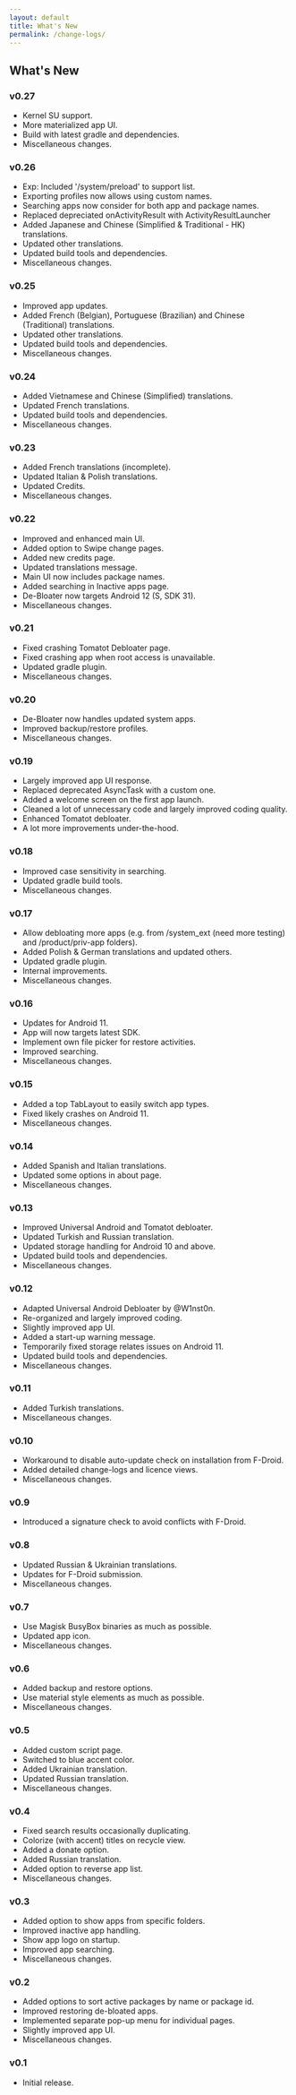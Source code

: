 ```yaml
---
layout: default
title: What's New
permalink: /change-logs/
---
```


## What's New

### v0.27
- Kernel SU support.
- More materialized app UI.
- Build with latest gradle and dependencies.
- Miscellaneous changes.

### v0.26
- Exp: Included '/system/preload' to support list.
- Exporting profiles now allows using custom names.
- Searching apps now consider for both app and package names.
- Replaced depreciated onActivityResult with ActivityResultLauncher
- Added Japanese and Chinese (Simplified & Traditional - HK) translations.
- Updated other translations.
- Updated build tools and dependencies.
- Miscellaneous changes.

### v0.25
- Improved app updates.
- Added French (Belgian), Portuguese (Brazilian) and Chinese (Traditional) translations.
- Updated other translations.
- Updated build tools and dependencies.
- Miscellaneous changes.

### v0.24
- Added Vietnamese and Chinese (Simplified) translations.
- Updated French translations.
- Updated build tools and dependencies.
- Miscellaneous changes.

### v0.23
- Added French translations (incomplete).
- Updated Italian & Polish translations.
- Updated Credits.
- Miscellaneous changes.

### v0.22
- Improved and enhanced main UI.
- Added option to Swipe change pages.
- Added new credits page.  
- Updated translations message.
- Main UI now includes package names.
- Added searching in Inactive apps page.
- De-Bloater now targets Android 12 (S, SDK 31).
- Miscellaneous changes.

### v0.21
- Fixed crashing Tomatot Debloater page.
- Fixed crashing app when root access is unavailable.
- Updated gradle plugin.
- Miscellaneous changes.

### v0.20
- De-Bloater now handles updated system apps.
- Improved backup/restore profiles.
- Miscellaneous changes.

### v0.19
- Largely improved app UI response.
- Replaced deprecated AsyncTask with a custom one.
- Added a welcome screen on the first app launch.
- Cleaned a lot of unnecessary code and largely improved coding quality.
- Enhanced Tomatot debloater.
- A lot more improvements under-the-hood.

### v0.18
- Improved case sensitivity in searching.
- Updated gradle build tools.
- Miscellaneous changes.

### v0.17
- Allow debloating more apps (e.g. from /system_ext (need more testing) and /product/priv-app folders).
- Added Polish & German translations and updated others.
- Updated gradle plugin.
- Internal improvements.
- Miscellaneous changes.

### v0.16
- Updates for Android 11.
- App will now targets latest SDK.
- Implement own file picker for restore activities.
- Improved searching.
- Miscellaneous changes.

### v0.15
- Added a top TabLayout to easily switch app types.
- Fixed likely crashes on Android 11.
- Miscellaneous changes.

### v0.14
- Added Spanish and Italian translations.
- Updated some options in about page.
- Miscellaneous changes.

### v0.13
- Improved Universal Android and Tomatot debloater.
- Updated Turkish and Russian translation.
- Updated storage handling for Android 10 and above.
- Updated build tools and dependencies.
- Miscellaneous changes.

### v0.12
- Adapted Universal Android Debloater by @W1nst0n.
- Re-organized and largely improved coding.
- Slightly improved app UI.
- Added a start-up warning message.
- Temporarily fixed storage relates issues on Android 11.
- Updated build tools and dependencies.
- Miscellaneous changes.

### v0.11
- Added Turkish translations.
- Miscellaneous changes.

### v0.10
- Workaround to disable auto-update check on installation from F-Droid.
- Added detailed change-logs and licence views.
- Miscellaneous changes.

### v0.9
- Introduced a signature check to avoid conflicts with F-Droid.

### v0.8
- Updated Russian & Ukrainian translations.
- Updates for F-Droid submission.
- Miscellaneous changes.

### v0.7
- Use Magisk BusyBox binaries as much as possible.
- Updated app icon.
- Miscellaneous changes.

### v0.6
- Added backup and restore options.
- Use material style elements as much as possible.
- Miscellaneous changes.

### v0.5
- Added custom script page.
- Switched to blue accent color.
- Added Ukrainian translation.
- Updated Russian translation.
- Miscellaneous changes.

### v0.4
- Fixed search results occasionally duplicating.
- Colorize (with accent) titles on recycle view.
- Added a donate option.
- Added Russian translation.
- Added option to reverse app list.
- Miscellaneous changes.

### v0.3
- Added option to show apps from specific folders.
- Improved inactive app handling.
- Show app logo on startup.
- Improved app searching.
- Miscellaneous changes.

### v0.2
- Added options to sort active packages by name or package id.
- Improved restoring de-bloated apps.
- Implemented separate pop-up menu for individual pages.
- Slightly improved app UI.
- Miscellaneous changes.

### v0.1
- Initial release.